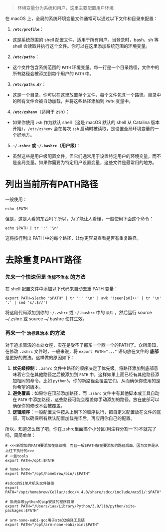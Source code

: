 > 环境变量分为系统和用户，这里主要配置用户环境

在 macOS 上，全局的系统环境变量文件通常可以通过以下文件和目录来配置：

1. **`/etc/profile`**：

- 这是系统范围的 shell 配置文件，适用于所有用户。当登录时，bash、sh 等 shell 会读取并执行这个文件。你可以在这里添加系统范围的环境变量。

2. **`/etc/paths`**：

- 这个文件包含系统范围的 `PATH` 环境变量。每一行是一个目录路径，文件中的所有路径会被添加到每个用户的 `PATH` 中。

3. **`/etc/paths.d/`**：

- 这是一个目录，你可以在这里放置单个文件，每个文件包含一个路径。目录中的所有文件会被自动加载，并将这些路径添加到 `PATH` 变量中。

4. **`/etc/zshenv`**（适用于 zsh）：

- 如果你使用 `zsh` 作为默认 shell（这是 macOS 默认的 shell 从 Catalina 版本开始），`/etc/zshenv` 会在每次 `zsh` 启动时被读取，是设置全局环境变量的一个好地方。

5. **`~/.zshrc` 或 `~/.bashrc`（用户级）**：

- 虽然这些是用户级配置文件，但它们通常用于设置特定用户的环境变量，而不是全局变量。如果你需要为特定用户设置变量，这些文件是最常用的地方。

# 列出当前所有PATH路径

一般使用：

```shell
echo $PATH
```

但是，这是人看的东西吗？所以，为了能让人看懂，一般使用下面这个命令：

```shell
echo $PATH | tr ':' '\n'
```

这将按行列出 PATH 中的每个路径，让你更容易查看是否有重复路径。

# 去除重复PAHT路径

### 先来一个快速但是 `治标不治本` 的方法

在 shell 配置文件中添加以下代码来自动去重 PATH 变量：

```shell
export PATH=$(echo "$PATH" | tr ':' '\n' | awk '!seen[$0]++' | tr '\n' ':' | sed 's/:$//')
```

将这段代码添加到你的 `~/.zshrc` 或 `~/.bashrc` 中的 `最后` ，然后运行 source ~/.zshrc 或 source ~/.bashrc 使其生效。

### 再来一个 `治标且治本` 的方法

对于追求简洁的本处女座，实在是受不了那东一个西一个的PATH了。众所周知，在修改 `.zshrc` 文件时，一般来说，将 `export PATH="..."` 语句放在文件的 **底部** 是更好的做法。这样做的原因如下：

1. **优先级控制**：`.zshrc` 文件中路径的顺序决定了优先级。将路径添加到底部意味着它会在其他路径之后被添加到 `PATH` 中，这样如果上面已经有其他路径添加相同的命令，比如 `python3`，你的新路径会覆盖它们，从而确保你使用的是你希望的版本。
2. **避免覆盖**：如果你在顶部添加路径，而 `.zshrc` 文件中有其他脚本或工具自动在 `PATH` 中添加路径，这些路径可能会覆盖你手动添加的路径。放在底部可以确保你的修改不会被覆盖。
3. **逻辑顺序**：一般配置文件按从上到下的顺序执行，把自定义配置放在文件的底部，可以确保所有默认配置加载完毕后，再应用你自己的配置。

所以，知道怎么做了吧，你在.zshrc里面搞个小分区(用注释分割一下)不就完了吗，简简单单：

```shell
# <<<新增加的PATH要添加在底部哦，而且一般$PATH放在要添加的路径后面，因为文件是从上往下执行的>>>
# 一些tools
export PATH=/opt:$PATH

# home-brew
export PATH="/opt/homebrew/bin/:$PATH"

#sdcc的51单片机头文件路径
export PATH="/opt/homebrew/Cellar/sdcc/4.4.0/share/sdcc/include/mcs51/:$PATH"

# 系统自带python的pip安装的程序目录
export PATH="/Users/iaa/Library/Python/3.9/lib/python/site-packages:$PATH"

# arm-none-eabi-gcc用于stm32编译工具链
export PATH="/opt/arm-none-eabi/bin:$PATH"
```
